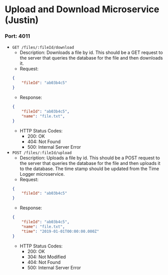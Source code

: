 # **Upload and Download Microservice (Justin)**

### Port: 4011

- `GET /files/:fileId/download`
    - Description: Downloads a file by id. This should be a GET request to the server that queries the database for the file and then downloads it.
    - Request: 
    ```json
    {
        "fileId": "ab03b4c5"
    }
    ```
    - Response: 
    ```json
    {
        "fileId": "ab03b4c5",       
        "name": "file.txt",
    }
    ```
    - HTTP Status Codes:
        - 200: OK
        - 404: Not Found
        - 500: Internal Server Error
- `POST /files/:fileId/upload`
    - Description: Uploads a file by id. This should be a POST request to the server that queries the database for the file and then uploads it to the database. The time stamp should be updated from the Time Logger microservice.
    - Request: 
    ```json
    {
        "fileId": "ab03b4c5"
    }
    ```
    - Response: 
    ```json
    {
        "fileId": "ab03b4c5",
        "name": "file.txt",
        "time": "2019-01-01T00:00:00.000Z"
    }
    ```
    - HTTP Status Codes:
        - 200: OK
        - 304: Not Modified
        - 404: Not Found
        - 500: Internal Server Error
